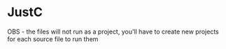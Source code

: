 # JustC

OBS - the files will not run as a project, you'll have to create new projects for each source file to run them
